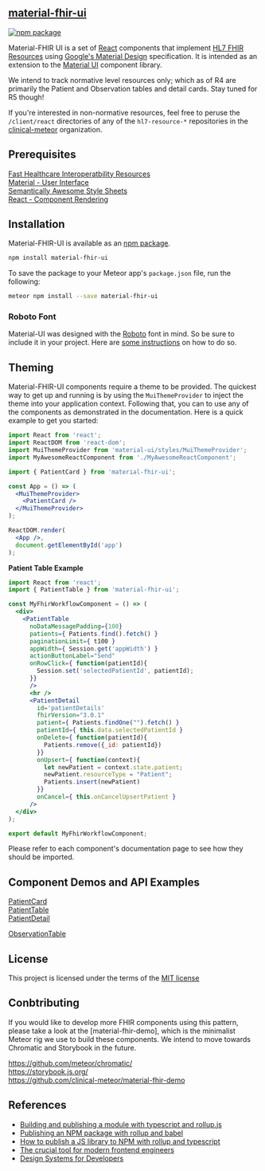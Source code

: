 ## [material-fhir-ui](http://clinical.meteorapp.com)  
[![npm package](https://img.shields.io/npm/v/material-ui.svg?style=flat-square)](https://www.npmjs.org/package/material-ui)

Material-FHIR UI is a set of [React](http://facebook.github.io/react/) components that implement [HL7 FHIR Resources](https://www.hl7.org/fhir/resourcelist.html) using
[Google's Material Design](https://www.google.com/design/spec/material-design/introduction.html)
specification.  It is intended as an extension to the [Material UI](http://www.material-ui.com/) component library.  

We intend to track normative level resources only; which as of R4 are primarily the Patient and Observation tables and detail cards.  Stay tuned for R5 though!    

If you're interested in non-normative resources, feel free to peruse the `/client/react` directories of any of the `hl7-resource-*` repositories in the [clinical-meteor](https://github.com/clinical-meteor) organization.  


## Prerequisites

[Fast Healthcare Interoperatbility Resources](https://www.hl7.org/fhir/resourcelist.html)  
[Material - User Interface](http://material-ui.com/#/get-started/prerequisites)  
[Semantically Awesome Style Sheets](http://sass-lang.com/)  
[React - Component Rendering](http://facebook.github.io/react/)  

## Installation

Material-FHIR-UI is available as an [npm package](https://www.npmjs.org/package/material-ui).

```sh
npm install material-fhir-ui
```

To save the package to your Meteor app's `package.json` file, run the following:
```sh
meteor npm install --save material-fhir-ui
```


### Roboto Font

Material-UI was designed with the [Roboto](http://www.google.com/fonts/specimen/Roboto)
font in mind. So be sure to include it in your project. Here are
[some instructions](http://www.google.com/fonts#UsePlace:use/Collection:Roboto:400,300,500)
on how to do so.

<!-- ## FHIR API  

- [Patient](./api.Patient.md)   
- [Observation](./api.Observation.md)   -->

## Theming  

Material-FHIR-UI components require a theme to be provided. The quickest way to get up and running is by using the `MuiThemeProvider` to inject the theme into your application context. Following that, you can to use any of the components as demonstrated in the documentation. Here is a quick example to get you started:

```jsx
import React from 'react';
import ReactDOM from 'react-dom';
import MuiThemeProvider from 'material-ui/styles/MuiThemeProvider';
import MyAwesomeReactComponent from './MyAwesomeReactComponent';

import { PatientCard } from 'material-fhir-ui';

const App = () => (
  <MuiThemeProvider>
    <PatientCard />
  </MuiThemeProvider>
);

ReactDOM.render(
  <App />,
  document.getElementById('app')
);
```

**Patient Table Example**
```jsx
import React from 'react';
import { PatientTable } from 'material-fhir-ui';

const MyFhirWorkflowComponent = () => (
  <div>
    <PatientTable 
      noDataMessagePadding={100}
      patients={ Patients.find().fetch() }
      paginationLimit={ t100 }
      appWidth={ Session.get('appWidth') }
      actionButtonLabel="Send"
      onRowClick={ function(patientId){ 
        Session.set('selectedPatientId', patientId);
      }}
      />
      <hr />
      <PatientDetail 
        id='patientDetails' 
        fhirVersion="3.0.1"
        patient={ Patients.findOne("").fetch() }
        patientId={ this.data.selectedPatientId }
        onDelete={ function(patientId){
          Patients.remove({_id: patientId})
        }}
        onUpsert={ function(context){          
          let newPatient = context.state.patient;
          newPatient.resourceType = "Patient";
          Patients.insert(newPatient)      
        }}
        onCancel={ this.onCancelUpsertPatient } 
      />
  </div>
);

export default MyFhirWorkflowComponent;
```

Please refer to each component's documentation page to see how they should be imported.

## Component Demos and API Examples      

[PatientCard](https://codesandbox.io/s/material-ui-on-fhir-demo-e9vc0)     
[PatientTable](https://codesandbox.io/s/patienttable-ks1k8)    
[PatientDetail](https://codesandbox.io/s/patientdetail-q4r34)     

[ObservationTable](https://codesandbox.io/s/observationtable-tpi8v)     



## License
This project is licensed under the terms of the
[MIT license](https://github.com/callemall/material-ui/blob/master/LICENSE)

## Conbtributing  
If you would like to develop more FHIR components using this pattern, please take a look at the [material-fhir-demo], which is the minimalist Meteor rig we use to build these components.  We intend to move towards Chromatic and Storybook in the future.  

https://github.com/meteor/chromatic/  
https://storybook.js.org/  
https://github.com/clinical-meteor/material-fhir-demo  


## References  

- [Building and publishing a module with typescript and rollup.js](https://hackernoon.com/building-and-publishing-a-module-with-typescript-and-rollup-js-faa778c85396)  
- [Publishing an NPM package with rollup and babel](https://www.grzegorowski.com/publishing-npm-package-with-rollup-babel-and/)  
- [How to publish a JS library to NPM with rollup and typescript](https://medium.com/@ali.dev/how-to-publish-a-js-library-to-npm-with-rollup-typescript-8b51ede8f562)     
- [The crucial tool for modern frontend engineers](https://blog.hichroma.com/the-crucial-tool-for-modern-frontend-engineers-fb849b06187a)    
- [Design Systems for Developers](https://www.learnstorybook.com/design-systems-for-developers/?utm_source=discover-meteor&utm_medium=email&utm_campaign=launch)
